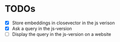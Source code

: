# TODOs

- [X] Store embeddings in closevector in the js verison
- [X] Ask a query in the js-version
- [ ] Display the query in the js-version on a website
